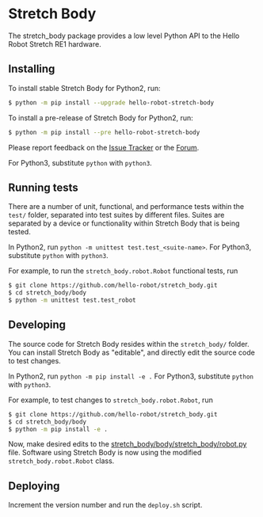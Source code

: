 Stretch Body
============

The stretch_body package provides a low level Python API to the Hello Robot Stretch RE1 hardware.

Installing
----------

To install stable Stretch Body for Python2, run:

```bash
$ python -m pip install --upgrade hello-robot-stretch-body
```

To install a pre-release of Stretch Body for Python2, run:

```bash
$ python -m pip install --pre hello-robot-stretch-body
```

Please report feedback on the [Issue Tracker](https://github.com/hello-robot/stretch_body/issues) or the [Forum](https://forum.hello-robot.com/).

For Python3, substitute `python` with `python3`.

Running tests
-------------

There are a number of unit, functional, and performance tests within the `test/` folder, separated into test suites by different files. Suites are separated by a device or functionality within Stretch Body that is being tested.

In Python2, run `python -m unittest test.test_<suite-name>`. For Python3, substitute `python` with `python3`.

For example, to run the `stretch_body.robot.Robot` functional tests, run

```bash
$ git clone https://github.com/hello-robot/stretch_body.git
$ cd stretch_body/body
$ python -m unittest test.test_robot
```

Developing
----------

The source code for Stretch Body resides within the `stretch_body/` folder. You can install Stretch Body as "editable", and directly edit the source code to test changes.

In Python2, run `python -m pip install -e .` For Python3, substitute `python` with `python3`.

For example, to test changes to `stretch_body.robot.Robot`, run

```bash
$ git clone https://github.com/hello-robot/stretch_body.git
$ cd stretch_body/body
$ python -m pip install -e .
```

Now, make desired edits to the [stretch_body/body/stretch_body/robot.py](./stretch_body/robot.py) file. Software using Stretch Body is now using the modified `stretch_body.robot.Robot` class.

Deploying
---------

Increment the version number and run the `deploy.sh` script.
